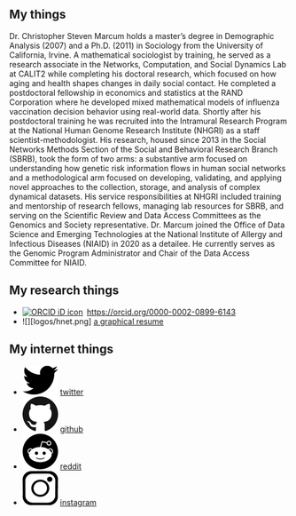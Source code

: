 ## My things
Dr. Christopher Steven Marcum holds a master’s degree in Demographic Analysis (2007) and a Ph.D. (2011) in Sociology from the University of California, Irvine. A mathematical sociologist by training, he served as a research associate in the Networks, Computation, and Social Dynamics Lab at CALIT2 while completing his doctoral research, which focused on how aging and health shapes changes in daily social contact. He completed a postdoctoral fellowship in economics and statistics at the RAND Corporation where he developed mixed mathematical models of influenza vaccination decision behavior using real-world data. Shortly after his postdoctoral training he was recruited into the Intramural Research Program at the National Human Genome Research Institute (NHGRI) as a staff scientist-methodologist. His research, housed since 2013 in the Social Networks Methods Section of the Social and Behavioral Research Branch (SBRB), took the form of two arms: a substantive arm focused on understanding how genetic risk information flows in human social networks and a methodological arm focused on developing, validating, and applying novel approaches to the collection, storage, and analysis of complex dynamical datasets. His service responsibilities at NHGRI included training and mentorship of research fellows, managing lab resources for SBRB, and serving on the Scientific Review and Data Access Committees as the Genomics and Society representative.  Dr. Marcum joined the Office of Data Science and Emerging Technologies at the National Institute of Allergy and Infectious Diseases (NIAID) in 2020 as a detailee. He currently serves as the Genomic Program Administrator and Chair of the Data Access Committee for NIAID. 

## My research things
- <div itemscope itemtype="https://schema.org/Person"><a itemprop="sameAs" content="https://orcid.org/0000-0002-0899-6143" href="https://orcid.org/0000-0002-0899-6143" target="orcid.widget" rel="me noopener noreferrer" style="vertical-align:top;"><img src="https://orcid.org/sites/default/files/images/orcid_16x16.png" style="width:1em;margin-right:.5em;" alt="ORCID iD icon">https://orcid.org/0000-0002-0899-6143</a></div>
- ![][logos/hnet.png] [a graphical resume](docs/MarcumResume.pdf)

## My internet things
- ![](logos/tw.png) [twitter](https://twitter.com/csmarcum)
- ![](logos/gh.png) [github](https://github.com/cmarcum)
- ![](logos/rd.png) [reddit](https://reddit.com/csmarcum)
- ![](logos/ig.png) [instagram](https://instagram.com/csmarcum)
